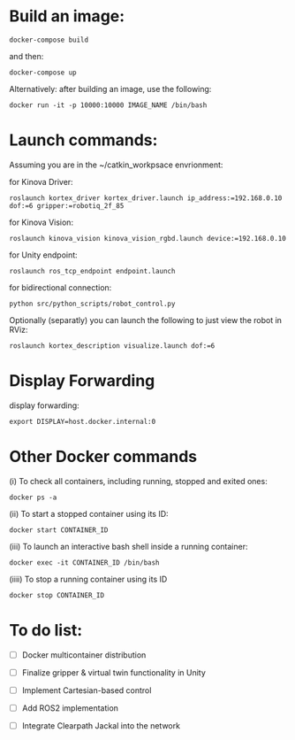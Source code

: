 
# Build an image:
```shell
docker-compose build
```
and then:
```shell
docker-compose up
```

Alternatively: after building an image, use the following:
```shell
docker run -it -p 10000:10000 IMAGE_NAME /bin/bash
```
# Launch commands:

Assuming you are in the ~/catkin_workpsace envrionment: 

for Kinova Driver:
```shell
roslaunch kortex_driver kortex_driver.launch ip_address:=192.168.0.10 dof:=6 gripper:=robotiq_2f_85
```
for Kinova Vision: 
```shell
roslaunch kinova_vision kinova_vision_rgbd.launch device:=192.168.0.10
```
for Unity endpoint:
```shell
roslaunch ros_tcp_endpoint endpoint.launch
```
for bidirectional connection:
```shell
python src/python_scripts/robot_control.py
```

Optionally (separatly) you can launch the following to just view the robot in RViz:
```shell
roslaunch kortex_description visualize.launch dof:=6
```

# Display Forwarding 
display forwarding:
```shell
export DISPLAY=host.docker.internal:0
```
# Other Docker commands
(i) To check all containers, including running, stopped and exited ones:
```shell
docker ps -a
```
(ii) To start a stopped container using its ID:
```shell
docker start CONTAINER_ID
```

(iii) To launch an interactive bash shell inside a running container: 
```shell
docker exec -it CONTAINER_ID /bin/bash
```

(iiii) To stop a running container using its ID
```shell
docker stop CONTAINER_ID
```

# To do list:
- [ ] Docker multicontainer distribution
- [ ] Finalize gripper & virtual twin functionality in Unity
- [ ] Implement Cartesian-based control
- [ ] Add ROS2 implementation
- [ ] Integrate Clearpath Jackal into the network



